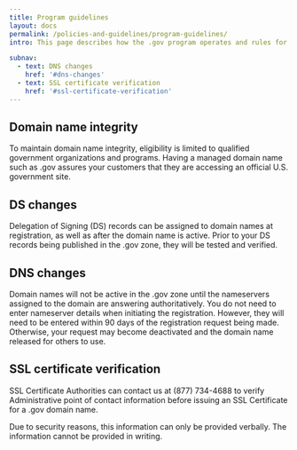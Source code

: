 ```yaml
---
title: Program guidelines
layout: docs
permalink: /policies-and-guidelines/program-guidelines/
intro: This page describes how the .gov program operates and rules for domain owners.

subnav:
  - text: DNS changes
    href: '#dns-changes'
  - text: SSL certificate verification
    href: '#ssl-certificate-verification'
---
```


## Domain name integrity

To maintain domain name integrity, eligibility is limited to qualified government organizations and programs. Having a managed domain name such as .gov assures your customers that they are accessing an official U.S. government site.

## DS changes

Delegation of Signing (DS) records can be assigned to domain names at registration, as well as after the domain name is active. Prior to your DS records being published in the .gov zone, they will be tested and verified.

## DNS changes

Domain names will not be active in the .gov zone until the nameservers assigned to the domain are answering authoritatively. You do not need to enter nameserver details when initiating the registration. However, they will need to be entered within 90 days of the registration request being made. Otherwise, your request may become deactivated and the domain name released for others to use.

## SSL certificate verification

SSL Certificate Authorities can contact us at (877) 734-4688 to verify Administrative point of contact information before issuing an SSL Certificate for a .gov domain name.

Due to security reasons, this information can only be provided verbally. The information cannot be provided in writing.

